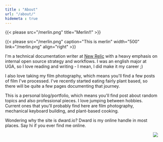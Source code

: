 ```yaml
---
title : "About"
url: "/about/"
hidemeta : true
---
```


{{< please src="/merlin.png" title="Merlin!!" >}}

{{< please src="/merlin.png" caption="This is merlin" width="500" link="/merlin.png" align="right" >}}

I'm a technical documentation writer at [New Relic](docs.newrelic.com) with a heavy emphasis on internal open source strategy and workflows. I was an english major at UGA, so I love reading and writing - I mean, I did make it my career ;)

I also love taking my film photography, which means you'll find a few posts of film I've processed. I've recently started eating fairly plant based, so there will be quite a few pages documenting that journey.

This is a personal blog/portfolio, which means you'll find post about random topics and also professional pieces. I love jumping between hobbies. Current ones that you'll probably find here are film photography, mechanical keyboard building, and plant-based cooking.

Wondering why the site is dward.io? Dward is my online handle in most places. Say hi if you ever find me online.

<img src="/merlin.png" style="float: right" />

